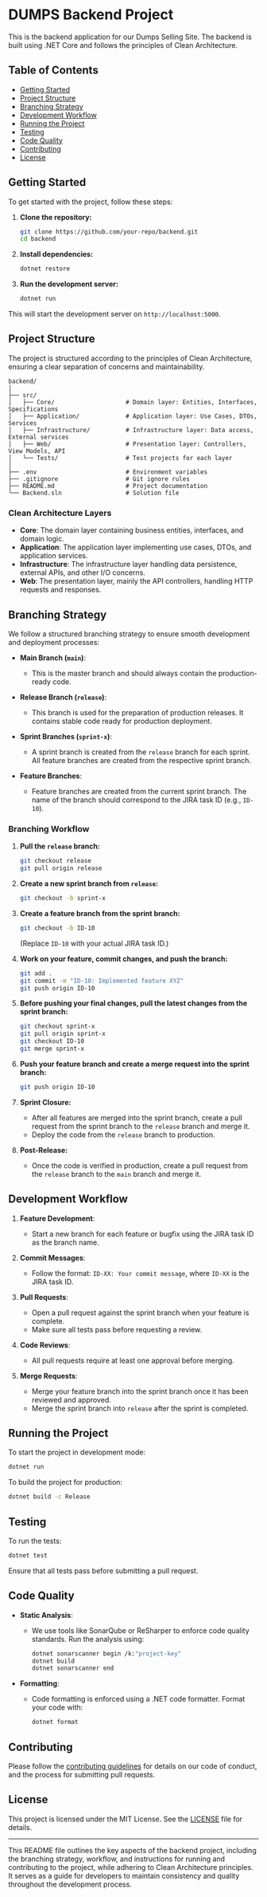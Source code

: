 # DUMPS Backend Project

This is the backend application for our Dumps Selling Site. The backend is built using .NET Core and follows the principles of Clean Architecture.

## Table of Contents

- [Getting Started](#getting-started)
- [Project Structure](#project-structure)
- [Branching Strategy](#branching-strategy)
- [Development Workflow](#development-workflow)
- [Running the Project](#running-the-project)
- [Testing](#testing)
- [Code Quality](#code-quality)
- [Contributing](#contributing)
- [License](#license)

## Getting Started

To get started with the project, follow these steps:

1. **Clone the repository:**
   ```bash
   git clone https://github.com/your-repo/backend.git
   cd backend
   ```

2. **Install dependencies:**
   ```bash
   dotnet restore
   ```

3. **Run the development server:**
   ```bash
   dotnet run
   ```

This will start the development server on `http://localhost:5000`.

## Project Structure

The project is structured according to the principles of Clean Architecture, ensuring a clear separation of concerns and maintainability.

```
backend/
│
├── src/
│   ├── Core/                    # Domain layer: Entities, Interfaces, Specifications
│   ├── Application/             # Application layer: Use Cases, DTOs, Services
│   ├── Infrastructure/          # Infrastructure layer: Data access, External services
│   ├── Web/                     # Presentation layer: Controllers, View Models, API
│   └── Tests/                   # Test projects for each layer
│
├── .env                         # Environment variables
├── .gitignore                   # Git ignore rules
├── README.md                    # Project documentation
└── Backend.sln                  # Solution file
```

### Clean Architecture Layers

- **Core**: The domain layer containing business entities, interfaces, and domain logic.
- **Application**: The application layer implementing use cases, DTOs, and application services.
- **Infrastructure**: The infrastructure layer handling data persistence, external APIs, and other I/O concerns.
- **Web**: The presentation layer, mainly the API controllers, handling HTTP requests and responses.

## Branching Strategy

We follow a structured branching strategy to ensure smooth development and deployment processes:

- **Main Branch (`main`)**: 
  - This is the master branch and should always contain the production-ready code.
  
- **Release Branch (`release`)**: 
  - This branch is used for the preparation of production releases. It contains stable code ready for production deployment.
  
- **Sprint Branches (`sprint-x`)**:
  - A sprint branch is created from the `release` branch for each sprint. All feature branches are created from the respective sprint branch.
  
- **Feature Branches**:
  - Feature branches are created from the current sprint branch. The name of the branch should correspond to the JIRA task ID (e.g., `ID-10`).

### Branching Workflow

1. **Pull the `release` branch:**
   ```bash
   git checkout release
   git pull origin release
   ```

2. **Create a new sprint branch from `release`:**
   ```bash
   git checkout -b sprint-x
   ```

3. **Create a feature branch from the sprint branch:**
   ```bash
   git checkout -b ID-10
   ```
   (Replace `ID-10` with your actual JIRA task ID.)

4. **Work on your feature, commit changes, and push the branch:**
   ```bash
   git add .
   git commit -m "ID-10: Implemented feature XYZ"
   git push origin ID-10
   ```

5. **Before pushing your final changes, pull the latest changes from the sprint branch:**
   ```bash
   git checkout sprint-x
   git pull origin sprint-x
   git checkout ID-10
   git merge sprint-x
   ```

6. **Push your feature branch and create a merge request into the sprint branch:**
   ```bash
   git push origin ID-10
   ```

7. **Sprint Closure:**
   - After all features are merged into the sprint branch, create a pull request from the sprint branch to the `release` branch and merge it.
   - Deploy the code from the `release` branch to production.

8. **Post-Release:**
   - Once the code is verified in production, create a pull request from the `release` branch to the `main` branch and merge it.

## Development Workflow

1. **Feature Development**: 
   - Start a new branch for each feature or bugfix using the JIRA task ID as the branch name.
   
2. **Commit Messages**:
   - Follow the format: `ID-XX: Your commit message`, where `ID-XX` is the JIRA task ID.

3. **Pull Requests**:
   - Open a pull request against the sprint branch when your feature is complete.
   - Make sure all tests pass before requesting a review.

4. **Code Reviews**:
   - All pull requests require at least one approval before merging.

5. **Merge Requests**:
   - Merge your feature branch into the sprint branch once it has been reviewed and approved.
   - Merge the sprint branch into `release` after the sprint is completed.

## Running the Project

To start the project in development mode:

```bash
dotnet run
```

To build the project for production:

```bash
dotnet build -c Release
```

## Testing

To run the tests:

```bash
dotnet test
```

Ensure that all tests pass before submitting a pull request.

## Code Quality

- **Static Analysis**: 
  - We use tools like SonarQube or ReSharper to enforce code quality standards. Run the analysis using:
    ```bash
    dotnet sonarscanner begin /k:"project-key"
    dotnet build
    dotnet sonarscanner end
    ```

- **Formatting**:
  - Code formatting is enforced using a .NET code formatter. Format your code with:
    ```bash
    dotnet format
    ```

## Contributing

Please follow the [contributing guidelines](CONTRIBUTING.md) for details on our code of conduct, and the process for submitting pull requests.

## License

This project is licensed under the MIT License. See the [LICENSE](LICENSE) file for details.

---

This README file outlines the key aspects of the backend project, including the branching strategy, workflow, and instructions for running and contributing to the project, while adhering to Clean Architecture principles. It serves as a guide for developers to maintain consistency and quality throughout the development process.
